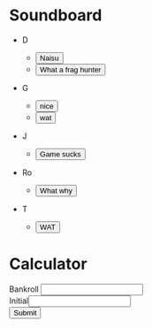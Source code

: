 # Soundboard

* D
  * <button onclick="myFunction('d-naisu')">Naisu</button>
  * <button onclick="myFunction('d-what-a-frag-hunter')">What a frag hunter</button> 
  
* G
  * <button onclick="myFunction('g-nice')">nice</button>
  * <button onclick="myFunction('g-wat')">wat</button>
  
* J
  * <button onclick="myFunction('j-game-sucks')">Game sucks</button>

* Ro
  * <button onclick="myFunction('r-why-behind')">What why</button>

* T
  * <button onclick="myFunction('tran-WAT')">WAT</button>

# Calculator

  Bankroll <input type="number" name="total"><br>
  Initial<input type="number" name="initial"><br>
  <button onclick="calculate(total, initial)">Submit</button>

<div id="total"></div>


<script>

 function myFunction(name) {
  var audiofile = '/sounds/' + name + '.wav';
  var audio = new Audio(audiofile);
  audio.play();
 }
 
 function calculate(total, initial) {
  var count = 0;
  while ((total - initial) >= initial){
   count = count + 1;
   total = total - initial;
   initial = initial*2;
  }
  document.getElementById('total').innerHTML = count;
  
 }
 
 
</script>

